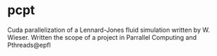 pcpt
====

Cuda parallelization of a Lennard-Jones fluid simulation written by W. Wieser. Written the scope of a project in Parrallel Computing and Pthreads@epfl
